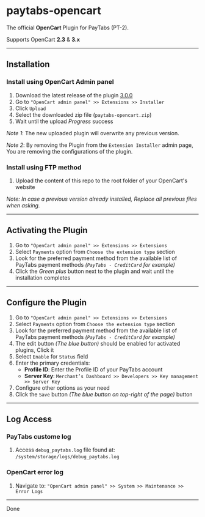 # paytabs-opencart

The official **OpenCart** Plugin for PayTabs (PT-2).

Supports OpenCart **2.3** & **3.x**

- - -

## Installation

### Install using OpenCart Admin panel

1. Download the latest release of the plugin [3.0.0](<https://github.com/paytabscom/paytabs-opencart3.x/releases/download/3.0.0/paytabs-opencart.ocmod.zip>)
2. Go to `"OpenCart admin panel" >> Extensions >> Installer`
3. Click `Upload`
4. Select the downloaded zip file (`paytabs-opencart.zip`)
5. Wait until the upload *Progress* success

*Note 1*: The new uploaded plugin will overwrite any previous version.

*Note 2*: By removing the Plugin from the `Extension Installer` admin page, You are removing the configurations of the plugin.

### Install using FTP method

1. Upload the content of this repo to the root folder of your OpenCart's website

*Note: In case a previous version already installed, Replace all previous files when asking.*

- - -

## Activating the Plugin

1. Go to `"OpenCart admin panel" >> Extensions >> Extensions`
2. Select `Payments` option from `Choose the extension type` section
3. Look for the preferred payment method from the available list of PayTabs payment methods *(`PayTabs - CreditCard` for example)*
4. Click the *Green plus* button next to the plugin and wait until the installation completes

- - -

## Configure the Plugin

1. Go to `"OpenCart admin panel" >> Extensions >> Extensions`
2. Select `Payments` option from `Choose the extension type` section
3. Look for the preferred payment method from the available list of PayTabs payment methods *(`PayTabs - CreditCard` for example)*
4. The edit button *(The blue button)* should be enabled for activated plugins, Click it
5. Select `Enable` for `Status` field
6. Enter the primary credentials:
   - **Profile ID**: Enter the Profile ID of your PayTabs account
   - **Server Key**: `Merchant’s Dashboard >> Developers >> Key management >> Server Key`
7. Configure other options as your need
8. Click the `Save` button *(The blue button on top-right of the page)* button

- - -

## Log Access

### PayTabs custome log

1. Access `debug_paytabs.log` file found at: `/system/storage/logs/debug_paytabs.log`

### OpenCart error log

1. Navigate to: `"OpenCart admin panel" >> System >> Maintenance >> Error Logs`

- - -

Done
